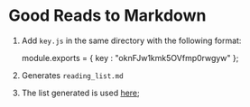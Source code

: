 # Good Reads to Markdown

1. Add `key.js` in the same directory with the following format:

	module.exports = {
		key : "oknFJw1kmk5OVfmp0rwgyw"
	};

2. Generates `reading_list.md`
3. The list generated is used [here](www.vaibhavgupta.me/projects/reading-list/);
